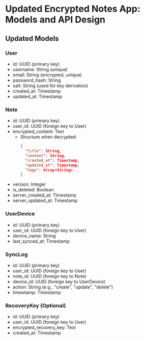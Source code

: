 # Updated Encrypted Notes App: Models and API Design

## Updated Models

### User
- id: UUID (primary key)
- username: String (unique)
- email: String (encrypted, unique)
- password_hash: String
- salt: String (used for key derivation)
- created_at: Timestamp
- updated_at: Timestamp

### Note
- id: UUID (primary key)
- user_id: UUID (foreign key to User)
- encrypted_content: Text
  - Structure when decrypted:
    ```json
    {
      "title": String,
      "content": String,
      "created_at": Timestamp,
      "updated_at": Timestamp,
      "tags": Array<String>
    }
    ```
- version: Integer
- is_deleted: Boolean
- server_created_at: Timestamp
- server_updated_at: Timestamp

### UserDevice
- id: UUID (primary key)
- user_id: UUID (foreign key to User)
- device_name: String
- last_synced_at: Timestamp

### SyncLog
- id: UUID (primary key)
- user_id: UUID (foreign key to User)
- note_id: UUID (foreign key to Note)
- device_id: UUID (foreign key to UserDevice)
- action: String (e.g., "create", "update", "delete")
- timestamp: Timestamp

### RecoveryKey (Optional)
- id: UUID (primary key)
- user_id: UUID (foreign key to User)
- encrypted_recovery_key: Text
- created_at: Timestamp